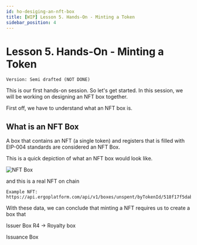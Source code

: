 ```yaml
---
id: ho-desiging-an-nft-box
title: [WIP] Lesson 5. Hands-On - Minting a Token
sidebar_position: 4
---
```


# Lesson 5. Hands-On - Minting a Token

```text title="Completion Status"
Version: Semi drafted (NOT DONE)
```

This is our first hands-on session. So let's get started. In this session, we will be working on designing an NFT box together.

First off, we have to understand what an NFT box is.

## What is an NFT Box

A box that contains an NFT (a single token) and registers that is filled with EIP-004 standards are considered an NFT Box.

This is a quick depiction of what an NFT box would look like.

![NFT Box](../../../static/img/nftbox.png)

and this is a real NFT on chain

```
Example NFT:
https://api.ergoplatform.com/api/v1/boxes/unspent/byTokenId/518f17f5dabd265e92af7dfced645b8d283a67c01970be4dc9c5e4688b54257f
```

With these data, we can conclude that minting a NFT requires us to create a box that

Issuer Box
R4 -> Royalty box

Issuance Box
